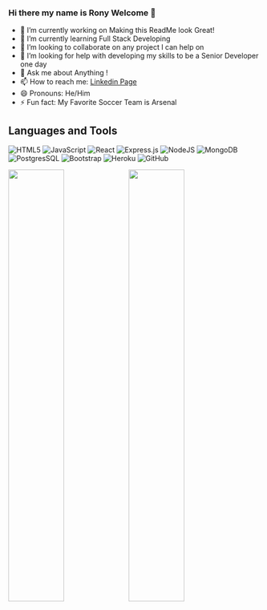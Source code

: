 ### Hi there my name is Rony Welcome  👋

- 🔭 I’m currently working on Making this ReadMe look Great!
- 🌱 I’m currently learning Full Stack Developing
- 👯 I’m looking to collaborate on any project I can help on
- 🤔 I’m looking for help with developing my skills to be a Senior Developer one day
- 💬 Ask me about Anything !
- 📫 How to reach me: [Linkedin Page](https://www.linkedin.com/in/rony-hernandez-967271139/)
- 😄 Pronouns: He/Him
- ⚡ Fun fact: My Favorite Soccer Team is Arsenal

## Languages and Tools

![HTML5](https://img.shields.io/badge/html5-%23E34F26.svg?style=for-the-badge&logo=html5&logoColor=white)
![JavaScript](https://img.shields.io/badge/JavaScript-F7DF1E?style=for-the-badge&logo=javascript&logoColor=black)
![React](https://img.shields.io/badge/react-%2320232a.svg?style=for-the-badge&logo=react&logoColor=%2361DAFB)
![Express.js](https://img.shields.io/badge/express.js-%23404d59.svg?style=for-the-badge&logo=express&logoColor=%2361DAFB)
![NodeJS](https://img.shields.io/badge/node.js-6DA55F?style=for-the-badge&logo=node.js&logoColor=white)
![MongoDB](https://img.shields.io/badge/MongoDB-%234ea94b.svg?style=for-the-badge&logo=mongodb&logoColor=white)
![PostgresSQL](https://img.shields.io/badge/PostgreSQL-316192?style=for-the-badge&logo=postgresql&logoColor=white)
![Bootstrap](https://img.shields.io/badge/Bootstrap-563D7C?style=for-the-badge&logo=bootstrap&logoColor=white)
![Heroku](https://img.shields.io/badge/heroku-%23430098.svg?style=for-the-badge&logo=heroku&logoColor=white)
![GitHub](https://img.shields.io/badge/github-%23121011.svg?style=for-the-badge&logo=github&logoColor=white)

<img align="left" width="47%" src="https://github-readme-stats.vercel.app/api?username=RonyHernandez2000&show_icons=true"/>

<img align="left" width="47%" src="https://github-readme-stats.vercel.app/api/top-langs/?username=RonyHernandez2000&layout=compact"/>
